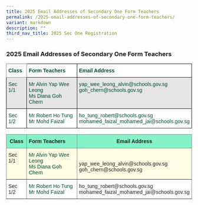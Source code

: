 ```yaml
---
title: 2025 Email Addresses of Secondary One Form Teachers
permalink: /2025-email-addresses-of-secondary-one-form-teachers/
variant: markdown
description: ""
third_nav_title: 2025 Sec One Registration
---
```

<h3>2025 Email Addresses of Secondary One Form Teachers</h3>

<style type="text/css">
.tg  {border-collapse:collapse;border-spacing:0;}
.tg td{border-color:black;border-style:solid;border-width:1px;font-family:Arial, sans-serif;font-size:14px;
  overflow:hidden;padding:10px 5px;word-break:normal;}
.tg th{border-color:black;border-style:solid;border-width:1px;font-family:Arial, sans-serif;font-size:14px;
  font-weight:normal;overflow:hidden;padding:10px 5px;word-break:normal;}
.tg .tg-yqw5{background-color:#FFF;border-color:inherit;color:#004D2E;font-weight:bold;text-align:left;vertical-align:top}
.tg .tg-nlyn{background-color:#FFF;color:#004D2E;text-align:left;vertical-align:top}
.tg .tg-24tc{background-color:#FFF;color:#004D2E;font-weight:bold;text-align:left;vertical-align:top}
.tg .tg-didf{background-color:#E5E5E5;color:#004D2E;text-align:left;vertical-align:top}
</style>
<table class="tg">
<thead>
  <tr>
    <th class="tg-yqw5">Class<br></th>
    <th class="tg-24tc">Form Teachers<br></th>
    <th class="tg-24tc">Email Address<br></th>
  </tr>
</thead>
<tbody>
  <tr>
    <td class="tg-didf">Sec 1/1<br></td>
    <td class="tg-didf">Mr Alvin Yap Wee Leong<br>Ms Diana Goh Chern</td>
    <td class="tg-didf">yap_wee_leong_alvin@schools.gov.sg<br>goh_chern@schools.gov.sg<br></td>
  </tr>
  <tr>
    <td class="tg-nlyn">Sec 1/2<br></td>
    <td class="tg-nlyn">Mr Robert Ho Tung<br>Mr Mohd Faizal<br></td>
    <td class="tg-nlyn">ho_tung_robert@schools.gov.sg <br>
mohamed_faizal_mohamed_jai@schools.gov.sg
<br></td>
  </tr>  
</tbody>
</table>




<style type="text/css">
.tg  {border-collapse:collapse;border-spacing:0;}
.tg td{border-color:black;border-style:solid;border-width:1px;font-family:Arial, sans-serif;font-size:14px;
  overflow:hidden;padding:10px 5px;word-break:normal;}
.tg th{border-color:black;border-style:solid;border-width:1px;font-family:Arial, sans-serif;font-size:14px;
  font-weight:normal;overflow:hidden;padding:10px 5px;word-break:normal;}
.tg .tg-h8xx{background-color:#FFFDE4;border-color:inherit;color:#004D2E;text-align:left;vertical-align:top}
.tg .tg-b1ai{background-color:#FFFDE4;border-color:inherit;color:#222;text-align:left;vertical-align:top}
.tg .tg-nnw7{background-color:#85F2C7;border-color:inherit;color:#222;font-weight:bold;text-align:left;vertical-align:middle}
.tg .tg-fpqu{background-color:#FFFDE4;border-color:inherit;color:#222;text-align:left;vertical-align:middle}
.tg .tg-lla3{background-color:#85F2C7;border-color:inherit;color:#222;font-weight:bold;text-align:center;vertical-align:middle}
.tg .tg-ats7{background-color:#FFF;border-color:inherit;color:#222;text-align:left;vertical-align:top}
.tg .tg-ioui{background-color:#FFF;border-color:inherit;color:#004D2E;text-align:left;vertical-align:top}
</style>
<table class="tg">
<thead>
  <tr>
    <th class="tg-lla3"><span style="font-weight:bold;color:#222;background-color:#85F2C7">Class</span></th>
    <th class="tg-nnw7"><span style="font-weight:bold;color:#222;background-color:#85F2C7">
			Form Teachers</span></th>
    <th class="tg-lla3" colspan="3"><span style="font-weight:bold;color:#222;background-color:#85F2C7">Email Address</span></th>
  </tr>
</thead>
<tbody>
  <tr>
    <td class="tg-b1ai">Sec 1/1<span style="color:#222;background-color:#FFFDE4"> </span></td>
    <td class="tg-h8xx"><span style="font-weight:400;color:#004D2E">Mr Alvin Yap Wee Leong <br> Ms Diana Goh Chern</span></td>
    <td class="tg-fpqu" colspan="3"><span style="color:#222;background-color:#FFFDE4">     </span><br>yap_wee_leong_alvin@schools.gov.sg <br>goh_chern@schools.gov.sg</td>
  </tr>
  <tr>
    <td class="tg-ats7">Sec 1/2<span style="color:#222;background-color:#FFF"> </span></td>
    <td class="tg-ioui"><span style="font-weight:400;color:#004D2E">Mr Robert Ho Tung <br> Mr Mohd Faizal </span> </td>
    <td class="tg-ats7" colspan="3">ho_tung_robert@schools.gov.sg<br>mohamed_faizal_mohamed_jai@schools.gov.sg    </td>
  </tr>

</tbody></table>